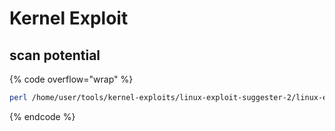 # Kernel Exploit

## scan potential&#x20;

{% code overflow="wrap" %}
```sh
perl /home/user/tools/kernel-exploits/linux-exploit-suggester-2/linux-exploit-suggester-2.pl
```
{% endcode %}

